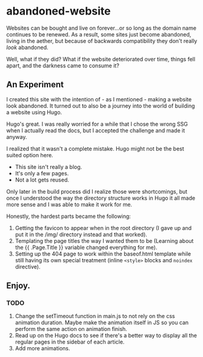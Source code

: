 # abandoned-website
Websites can be bought and live on forever...or so long as the domain name continues to be renewed. As a result, some sites just become abandoned, living in the aether, but because of backwards compatibility they don't really _look_ abandoned.

Well, what if they did? What if the website deteriorated over time, things fell apart, and the darkness came to consume it?

## An Experiment
I created this site with the intention of - as I mentioned - making a website look abandoned. It turned out to also be a journey into the world of building a website using Hugo.

Hugo's great. I was really worried for a while that I chose the wrong SSG when I actually read the docs, but I accepted the challenge and made it anyway.

I realized that it wasn't a complete mistake. Hugo might not be the best suited option here.
* This site isn't really a blog.
* It's only a few pages.
* Not a lot gets reused.

Only later in the build process did I realize those were shortcomings, but once I understood the way the directory structure works in Hugo it all made more sense and I was able to make it work for me.

Honestly, the hardest parts became the following:
1. Getting the favicon to appear when in the root directory (I gave up and put it in the /img/ directory instead and that worked).
2. Templating the page titles the way I wanted them to be (Learning about the {{ .Page.Title }} variable changed everything for me).
3. Setting up the 404 page to work within the baseof.html template while still having its own special treatment (inline `<style>` blocks and `noindex` directive).

## Enjoy.

### TODO
1. Change the setTimeout function in main.js to not rely on the css animation duration. Maybe make the animation itself in JS so you can perform the same action on animation finish.
2. Read up on the Hugo docs to see if there's a better way to display all the regular pages in the sidebar of each article.
3. Add more animations.
